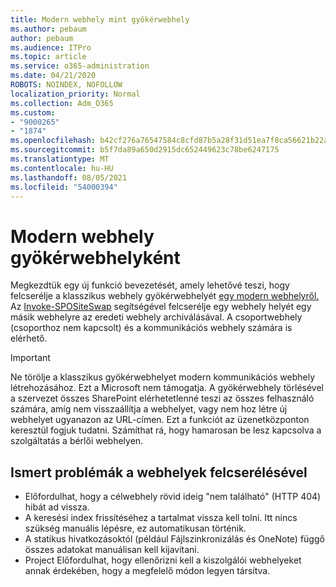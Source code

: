 ```yaml
---
title: Modern webhely mint gyökérwebhely
ms.author: pebaum
author: pebaum
ms.audience: ITPro
ms.topic: article
ms.service: o365-administration
ms.date: 04/21/2020
ROBOTS: NOINDEX, NOFOLLOW
localization_priority: Normal
ms.collection: Adm_O365
ms.custom:
- "9000265"
- "1874"
ms.openlocfilehash: b42cf276a76547584c8cfd87b5a28f31d51ea7f8ca56621b22aeef01e4613ce6
ms.sourcegitcommit: b5f7da89a650d2915dc652449623c78be6247175
ms.translationtype: MT
ms.contentlocale: hu-HU
ms.lasthandoff: 08/05/2021
ms.locfileid: "54000394"
---
```

# <a name="modern-site-as-root-site"></a>Modern webhely gyökérwebhelyként

Megkezdtük egy új funkció bevezetését, amely lehetővé teszi, hogy felcserélje a klasszikus webhely gyökérwebhelyét [egy modern webhelyről.](https://docs.microsoft.com/sharepoint/modern-root-site) Az [Invoke-SPOSiteSwap](https://docs.microsoft.com/powershell/module/sharepoint-online/invoke-spositeswap?view=sharepoint-ps) segítségével felcserélje egy webhely helyét egy másik webhelyre az eredeti webhely archiválásával. A csoportwebhely (csoporthoz nem kapcsolt) és a kommunikációs webhely számára is elérhető.

>[!Important]
> Ne törölje a klasszikus gyökérwebhelyet modern kommunikációs webhely létrehozásához. Ezt a Microsoft nem támogatja. A gyökérwebhely törlésével a szervezet összes SharePoint elérhetetlenné teszi az összes felhasználó számára, amíg nem visszaállítja a webhelyet, vagy nem hoz létre új webhelyet ugyanazon az URL-címen. Ezt a funkciót az üzenetközponton keresztül fogjuk tudatni. Számíthat rá, hogy hamarosan be lesz kapcsolva a szolgáltatás a bérlői webhelyen.

## <a name="known-issues-with-swapping-sites"></a>Ismert problémák a webhelyek felcserélésével
- Előfordulhat, hogy a célwebhely rövid ideig "nem található" (HTTP 404) hibát ad vissza.
- A keresési index frissítéséhez a tartalmat vissza kell tolni. Itt nincs szükség manuális lépésre, ez automatikusan történik.
- A statikus hivatkozásoktól (például Fájlszinkronizálás és OneNote) függő összes adatokat manuálisan kell kijavítani.
- Project Előfordulhat, hogy ellenőrizni kell a kiszolgálói webhelyeket annak érdekében, hogy a megfelelő módon legyen társítva. 
